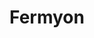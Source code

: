 ---
blog: https://fermyon.com/blog/index
codehost: https://github.com/https://github.com/fermyon
logohandle: fermyon
sort: fermyon
title: Fermyon
twitter: https://x.com/fermyontech
website: https://www.fermyon.com/
youtube: https://youtube.com/channel/UCGgsMYwLxmIgv1lXaActZqw
---